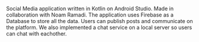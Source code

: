 Social Media application written in Kotlin on Android Studio.
Made in collaboration with Noam Ramadi.
The application uses Firebase as a Database to store all the data.
Users can publish posts and communicate on the platform.
We also implemented a chat service on a local server so users can chat with eachother.
